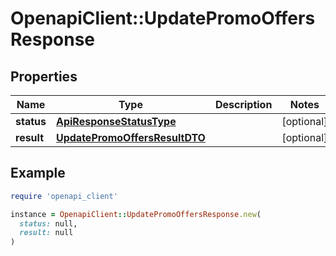 # OpenapiClient::UpdatePromoOffersResponse

## Properties

| Name | Type | Description | Notes |
| ---- | ---- | ----------- | ----- |
| **status** | [**ApiResponseStatusType**](ApiResponseStatusType.md) |  | [optional] |
| **result** | [**UpdatePromoOffersResultDTO**](UpdatePromoOffersResultDTO.md) |  | [optional] |

## Example

```ruby
require 'openapi_client'

instance = OpenapiClient::UpdatePromoOffersResponse.new(
  status: null,
  result: null
)
```

